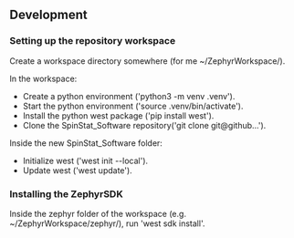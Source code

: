 
## Development

### Setting up the repository workspace
Create a workspace directory somewhere (for me ~/ZephyrWorkspace/).

In the workspace:
- Create a python environment ('python3 -m venv .venv').
- Start the python environment ('source .venv/bin/activate').
- Install the python west package ('pip install west').
- Clone the SpinStat_Software repository('git clone git@github...').

Inside the new SpinStat_Software folder:
- Initialize west ('west init --local').
- Update west ('west update').

### Installing the ZephyrSDK
Inside the zephyr folder of the workspace (e.g. ~/ZephyrWorkspace/zephyr/), run 'west sdk install'.

